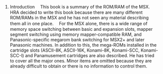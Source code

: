 1. Introduction
　This book is a summary of the ROM/RAM of the MSX. HRA decided to write this book because there are many different ROM/RAMs in the MSX and he has not seen any material describing them all in one place.
　For the MSX alone, there is a wide range of memory space switching between basic and expansion slots, mapper segment switching using memory mapper-compatible RAM, and Panasonic-specific megarom bank switching for MSX2+ and later Panasonic machines. In addition to this, the mega-ROMs installed in the cartridge slots (ASCII-8K, ASCII-16K, Konami-8K, Konami-SCC, Konami-SCC-I) and Panamusement cartridges are also described. He has tried to cover all the major ones. Minor items are omitted because they are already difficult to obtain or there is no information to control them.
